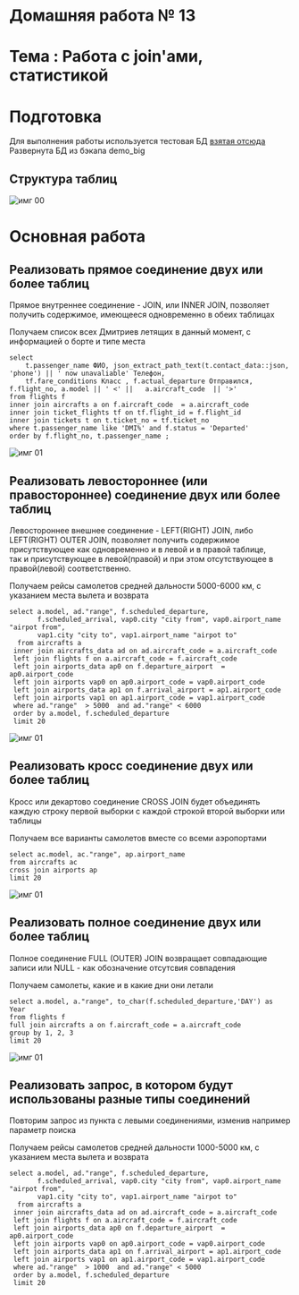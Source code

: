 # Домашняя работа № 13
# Тема : Работа с join'ами, статистикой 

# Подготовка
Для выполнения работы используется тестовая БД [взятая отсюда](https://edu.postgrespro.ru/bookings.pdf) <br/>
Развернута БД из бэкапа demo_big <br/>
## Структура таблиц <br/>
![имг 00](IMG/0.png "Подготовка")

# Основная работа

## Реализовать прямое соединение двух или более таблиц
 Прямое внутреннее соединение - JOIN, или INNER JOIN, позволяет получить содержимое, имеющееся одновременно в обеих таблицах

Получаем список всех Дмитриев летящих в данный момент, с информацией о борте и типе места

```
select 
	t.passenger_name ФИО, json_extract_path_text(t.contact_data::json, 'phone') || ' now unavaliable' Телефон,
	tf.fare_conditions Класс , f.actual_departure Отправился, f.flight_no, a.model || ' <' ||   a.aircraft_code  || '>'
from flights f 
inner join aircrafts a on f.aircraft_code  = a.aircraft_code 
inner join ticket_flights tf on tf.flight_id = f.flight_id 
inner join tickets t on t.ticket_no = tf.ticket_no 
where t.passenger_name like 'DMI%' and f.status = 'Departed' 
order by f.flight_no, t.passenger_name ;
```

![имг 01](IMG/1.png "")

## Реализовать левостороннее (или правостороннее) соединение двух или более таблиц
 Левостороннее внешнее соединение - LEFT(RIGHT) JOIN, либо LEFT(RIGHT) OUTER JOIN, позволяет получить содержимое присутствующее как одновременно и в левой и в правой таблице,<br/> 
 так и присутствующее в левой(правой) и при этом отсутствующее в правой(левой) соответственно.

Получаем рейсы самолетов средней дальности 5000-6000 км, с указанием места вылета и возврата

```
select a.model, ad."range", f.scheduled_departure,
       f.scheduled_arrival, vap0.city "city from", vap0.airport_name "airpot from", 
       vap1.city "city to", vap1.airport_name "airpot to"
  from aircrafts a
 inner join aircrafts_data ad on ad.aircraft_code = a.aircraft_code
 left join flights f on a.aircraft_code = f.aircraft_code
 left join airports_data ap0 on f.departure_airport  = ap0.airport_code
 left join airports vap0 on ap0.airport_code = vap0.airport_code  
 left join airports_data ap1 on f.arrival_airport = ap1.airport_code
 left join airports vap1 on ap1.airport_code = vap1.airport_code
 where ad."range"  > 5000  and ad."range" < 6000
 order by a.model, f.scheduled_departure
 limit 20
```

![имг 01](IMG/2.png "")

## Реализовать кросс соединение двух или более таблиц

Кросс или декартово соединение CROSS JOIN будет объединять каждую строку первой выборки с каждой строкой второй выборки или таблицы

Получаем все варианты самолетов вместе со всеми аэропортами

```
select ac.model, ac."range", ap.airport_name
from aircrafts ac 
cross join airports ap  
limit 20
```

![имг 01](IMG/3.png "")

## Реализовать полное соединение двух или более таблиц
Полное соединение FULL (OUTER) JOIN возвращает совпадающие записи или NULL - как обозначение отсутсвия совпадения

Получаем самолеты, какие и в какие дни они летали

```
select a.model, a."range", to_char(f.scheduled_departure,'DAY') as Year
from flights f
full join aircrafts a on f.aircraft_code = a.aircraft_code
group by 1, 2, 3 
limit 20
```

![имг 01](IMG/4.png "")


## Реализовать запрос, в котором будут использованы разные типы соединений

Повторим запрос из пункта с левыми соединениями, изменив например параметр поиска

Получаем рейсы самолетов средней дальности 1000-5000 км, с указанием места вылета и возврата

```
select a.model, ad."range", f.scheduled_departure,
       f.scheduled_arrival, vap0.city "city from", vap0.airport_name "airpot from", 
       vap1.city "city to", vap1.airport_name "airpot to"
  from aircrafts a
 inner join aircrafts_data ad on ad.aircraft_code = a.aircraft_code
 left join flights f on a.aircraft_code = f.aircraft_code
 left join airports_data ap0 on f.departure_airport  = ap0.airport_code
 left join airports vap0 on ap0.airport_code = vap0.airport_code  
 left join airports_data ap1 on f.arrival_airport = ap1.airport_code
 left join airports vap1 on ap1.airport_code = vap1.airport_code
 where ad."range"  > 1000  and ad."range" < 5000
 order by a.model, f.scheduled_departure
 limit 20
```

>
>
>